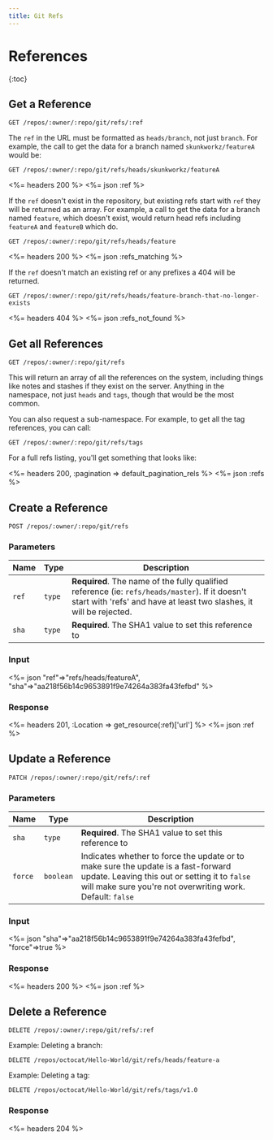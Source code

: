 ```yaml
---
title: Git Refs
---
```


# References

{:toc}

## Get a Reference

    GET /repos/:owner/:repo/git/refs/:ref

The `ref` in the URL must be formatted as `heads/branch`, not just `branch`. For example, the call to get the data for a branch named `skunkworkz/featureA` would be:

    GET /repos/:owner/:repo/git/refs/heads/skunkworkz/featureA

<%= headers 200 %>
<%= json :ref %>

If the `ref` doesn't exist in the repository, but existing refs start with `ref`
they will be returned as an array. For example, a call to get the data for a
branch named `feature`, which doesn't exist, would return head refs
including `featureA` and `featureB` which do.

    GET /repos/:owner/:repo/git/refs/heads/feature

<%= headers 200 %>
<%= json :refs_matching %>

If the `ref` doesn't match an existing ref or any prefixes a 404 will be returned.

    GET /repos/:owner/:repo/git/refs/heads/feature-branch-that-no-longer-exists

<%= headers 404 %>
<%= json :refs_not_found %>

## Get all References

    GET /repos/:owner/:repo/git/refs

This will return an array of all the references on the system, including
things like notes and stashes if they exist on the server.  Anything in
the namespace, not just `heads` and `tags`, though that would be the
most common.

You can also request a sub-namespace. For example, to get all the tag
references, you can call:

    GET /repos/:owner/:repo/git/refs/tags

For a full refs listing, you'll get something that looks like:

<%= headers 200, :pagination => default_pagination_rels %>
<%= json :refs %>


## Create a Reference

    POST /repos/:owner/:repo/git/refs

### Parameters

Name | Type | Description
-----|------|--------------
`ref`|`type`| **Required**. The name of the fully qualified reference (ie: `refs/heads/master`). If it doesn't start with 'refs' and have at least two slashes, it will be rejected.
`sha`|`type`| **Required**. The SHA1 value to set this reference to


### Input

<%= json "ref"=>"refs/heads/featureA",\
         "sha"=>"aa218f56b14c9653891f9e74264a383fa43fefbd" %>

### Response

<%= headers 201, :Location => get_resource(:ref)['url'] %>
<%= json :ref %>

## Update a Reference

    PATCH /repos/:owner/:repo/git/refs/:ref

### Parameters

Name | Type | Description
-----|------|--------------
`sha`|`type`| **Required**. The SHA1 value to set this reference to
`force`|`boolean`| Indicates whether to force the update or to make sure the update is a fast-forward update. Leaving this out or setting it to `false` will make sure you're not overwriting work. Default: `false`


### Input

<%= json "sha"=>"aa218f56b14c9653891f9e74264a383fa43fefbd",\
         "force"=>true %>

### Response

<%= headers 200 %>
<%= json :ref %>

## Delete a Reference

    DELETE /repos/:owner/:repo/git/refs/:ref

Example: Deleting a branch:

    DELETE /repos/octocat/Hello-World/git/refs/heads/feature-a

Example: Deleting a tag:

    DELETE /repos/octocat/Hello-World/git/refs/tags/v1.0

### Response

<%= headers 204 %>

